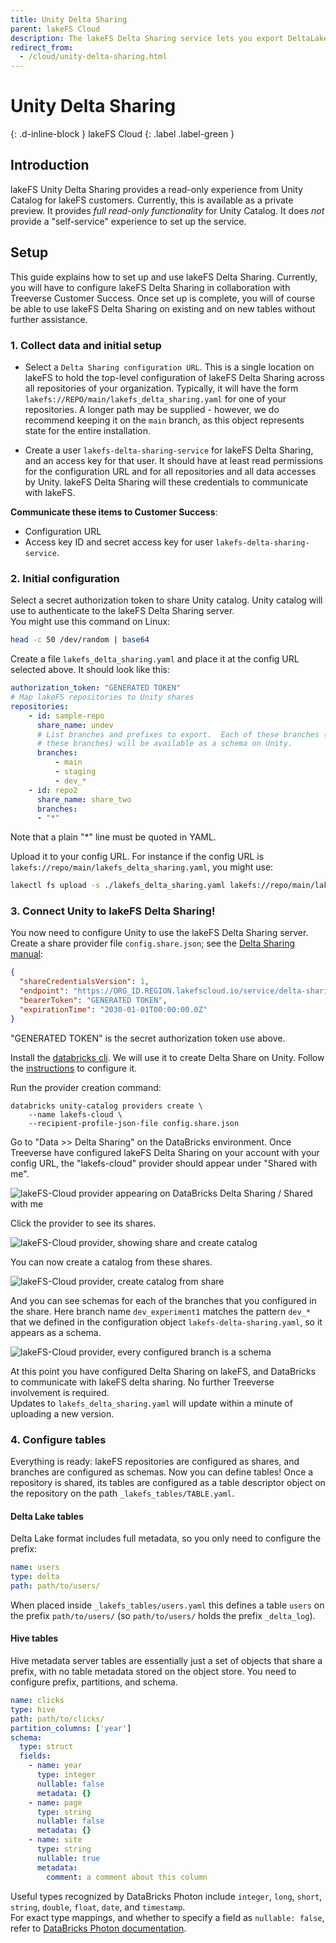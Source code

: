 ```yaml
---
title: Unity Delta Sharing
parent: lakeFS Cloud
description: The lakeFS Delta Sharing service lets you export DeltaLake and HMS-style tables stored on lakeFS over the Delta Sharing protocol. This is particularly useful with DataBricks Unity.
redirect_from:
  - /cloud/unity-delta-sharing.html
---
```


# Unity Delta Sharing
{: .d-inline-block }
lakeFS Cloud
{: .label .label-green }

## Introduction

lakeFS Unity Delta Sharing provides a read-only experience from Unity Catalog for lakeFS customers.  Currently, this is available as a private
preview.  It provides _full read-only functionality_ for Unity Catalog.  It does _not_ provide a "self-service" experience to set up the service.

## Setup

This guide explains how to set up and use lakeFS Delta Sharing.  Currently, you will have to configure lakeFS Delta Sharing in collaboration with
Treeverse Customer Success.  Once set up is complete, you will of course be able to use lakeFS Delta Sharing on existing and on new tables without
further assistance.

### 1. Collect data and initial setup

* Select a `Delta Sharing configuration URL`.  This is a single location on lakeFS to hold the top-level configuration of lakeFS Delta Sharing across all
  repositories of your organization.  Typically, it will have the form `lakefs://REPO/main/lakefs_delta_sharing.yaml` for one of your
  repositories.  A longer path may be supplied - however, we do recommend keeping it on the `main` branch, as this object represents state
  for the entire installation.

* Create a user `lakefs-delta-sharing-service` for lakeFS Delta Sharing, and an access key for that user.  It should have at least read permissions for
  the configuration URL and for all repositories and all data accesses by Unity.  lakeFS Delta Sharing will these credentials to communicate with lakeFS.

**Communicate these items to Customer Success**:

* Configuration URL
* Access key ID and secret access key for user `lakefs-delta-sharing-service`.

### 2. Initial configuration

Select a secret authorization token to share Unity catalog.  Unity catalog will use to authenticate to the lakeFS Delta Sharing server.  
You might use this command on Linux:

```sh
head -c 50 /dev/random | base64
```

Create a file `lakefs_delta_sharing.yaml` and place it at the config URL selected above.  It should look like this:

```yaml
authorization_token: "GENERATED TOKEN"
# Map lakeFS repositories to Unity shares
repositories:
    - id: sample-repo
      share_name: undev
      # List branches and prefixes to export.  Each of these branches (and only
      # these branches) will be available as a schema on Unity.
      branches:
          - main
          - staging
          - dev_*
    - id: repo2
      share_name: share_two
      branches:
      - "*"
```

Note that a plain "*" line must be quoted in YAML.

Upload it to your config URL.  For instance if the config URL is `lakefs://repo/main/lakefs_delta_sharing.yaml`, you might use:

```sh
lakectl fs upload -s ./lakefs_delta_sharing.yaml lakefs://repo/main/lakefs_delta_sharing.yaml
```

### 3. Connect Unity to lakeFS Delta Sharing!

You now need to configure Unity to use the lakeFS Delta Sharing server. Create a share provider file `config.share.json`; see the [Delta Sharing manual][databricks-delta-sharing]:

   ```json
   {
     "shareCredentialsVersion": 1,
     "endpoint": "https://ORG_ID.REGION.lakefscloud.io/service/delta-sharing/v1",
     "bearerToken": "GENERATED TOKEN",
     "expirationTime": "2030-01-01T00:00:00.0Z"
   }
   ```

"GENERATED TOKEN" is the secret authorization token use above.

Install the [databricks cli][databricks-cli].  We will use it to create Delta Share on Unity.  Follow the
[instructions](https://docs.databricks.com/dev-tools/cli/index.html#set-up-authentication-using-a-databricks-personal-access-token) to configure it.

Run the provider creation command:
   ```shell
   databricks unity-catalog providers create \
       --name lakefs-cloud \
       --recipient-profile-json-file config.share.json
   ```

Go to "Data >> Delta Sharing" on the DataBricks environment.  Once Treeverse have configured lakeFS Delta Sharing on your account with your config URL,
the "lakefs-cloud" provider should appear under "Shared with me".

<img src="{{ site.baseurl }}/assets/img/unity-delta-sharing-provider.png" alt="lakeFS-Cloud provider appearing on DataBricks Delta Sharing / Shared with me" class="quickstart"/>

Click the provider to see its shares.

<img src="{{ site.baseurl }}/assets/img/unity-delta-sharing-shares.png" alt="lakeFS-Cloud provider, showing share and create catalog" class="quickstart"/>

You can now create a catalog from these shares.

<img src="{{ site.baseurl }}/assets/img/unity-delta-sharing-create-catalog.png" alt="lakeFS-Cloud provider, create catalog from share" class="quickstart"/>

And you can see schemas for each of the branches that you configured in the share.  Here branch name `dev_experiment1` matches the pattern `dev_*` that
we defined in the configuration object `lakefs-delta-sharing.yaml`, so it appears as a schema.

<img src="{{ site.baseurl }}/assets/img/unity-delta-sharing-schema-per-branch.png" alt="lakeFS-Cloud provider, every configured branch is a schema" class="quickstart"/>

At this point you have configured Delta Sharing on lakeFS, and DataBricks to communicate with lakeFS delta sharing.  No further Treeverse involvement is required.  
Updates to `lakefs_delta_sharing.yaml` will update within a minute of uploading a new version.

### 4. Configure tables

Everything is ready: lakeFS repositories are configured as shares, and branches are configured as schemas.  Now you can define tables!  Once a
repository is shared, its tables are configured as a table descriptor object on the repository on the path `_lakefs_tables/TABLE.yaml`.

#### Delta Lake tables

Delta Lake format includes full metadata, so you only need to configure the prefix:

```yaml
name: users
type: delta
path: path/to/users/
```

When placed inside `_lakefs_tables/users.yaml` this defines a table `users` on the prefix `path/to/users/` (so `path/to/users/` holds the prefix `_delta_log`).

#### Hive tables

Hive metadata server tables are essentially just a set of objects that share a prefix, with no table metadata stored on the object store.  You need to configure prefix, partitions, and schema.

```yaml
name: clicks
type: hive
path: path/to/clicks/
partition_columns: ['year']
schema:
  type: struct
  fields:
    - name: year
      type: integer
      nullable: false
      metadata: {}
    - name: page
      type: string
      nullable: false
      metadata: {}
    - name: site
      type: string
      nullable: true
      metadata:
        comment: a comment about this column
```

Useful types recognized by DataBricks Photon include `integer`, `long`, `short`, `string`, `double`, `float`, `date`, and `timestamp`.  
For exact type mappings, and whether to specify a field as `nullable: false`, refer to [DataBricks Photon documentation][databricks-photon-types].


[databricks-delta-sharing]:  https://docs.databricks.com/data-sharing/manage-provider.html#instructions
[databricks-cli]:  https://docs.databricks.com/dev-tools/cli/index.html
[databricks-photon-types]:  https://docs.databricks.com/runtime/photon.html#photon-coverage
